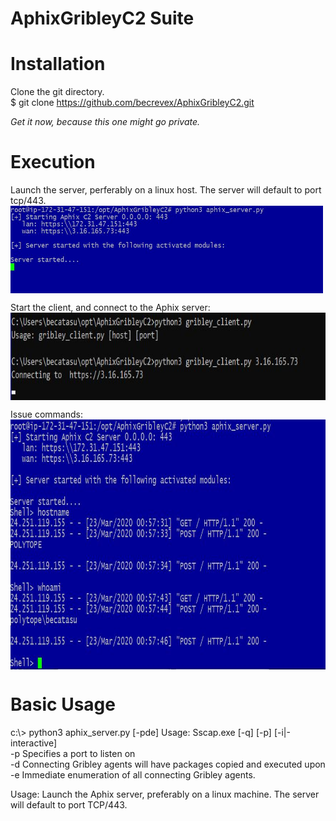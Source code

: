 # AphixGribleyC2 Suite

# Installation
Clone the git directory.<br>
$ git clone https://github.com/becrevex/AphixGribleyC2.git<br>

<i>Get it now, because this one might go private.</i>

# Execution

Launch the server, perferably on a linux host.  The server will default to port tcp/443.<br>
<img align="center" src="https://github.com/becrevex/AphixGribleyC2/blob/master/img/start_server.JPG" width="500" height="140" />


Start the client, and connect to the Aphix server: <br>
<img align="center" src="https://github.com/becrevex/AphixGribleyC2/blob/master/img/run_client.JPG" width="700" height="140" />

Issue commands:<br>
<img align="center" src="https://github.com/becrevex/AphixGribleyC2/blob/master/img/issue_commands.JPG" width="700" height="400" />



# Basic Usage
c:\\> python3 aphix_server.py [-pde]
Usage: Sscap.exe [-q] [-p] [-i|-interactive]<br>
     -p     Specifies a port to listen on<br>
     -d     Connecting Gribley agents will have packages copied and executed upon <br>
     -e     Immediate enumeration of all connecting Gribley agents.<br>

Usage:
Launch the Aphix server, preferably on a linux machine.  The server will default to port TCP/443.

